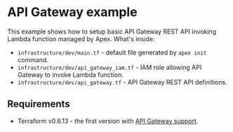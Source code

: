 # API Gateway example


This example shows how to setup basic API Gateway REST API invoking Lambda function managed by Apex. What's inside:

- `infrastructure/dev/main.tf` - default file generated by `apex init` command.
- `infrastructure/dev/api_gateway_iam.tf` - IAM role allowing API Gateway to invoke Lambda function.
- `infrastructure/dev/api_gateway.tf` - API Gateway REST API definitions.

## Requirements

- Terraform v0.6.13 - the first version with [API Gateway support](https://www.terraform.io/docs/providers/aws/r/api_gateway_rest_api.html).

